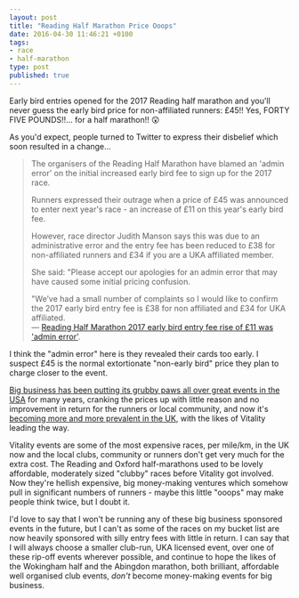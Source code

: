 ```yaml
---
layout: post
title: "Reading Half Marathon Price Ooops"
date: 2016-04-30 11:46:21 +0100
tags:
- race
- half-marathon
type: post
published: true
---
```

Early bird entries opened for the 2017 Reading half marathon and you'll never guess the early bird price for non-affiliated runners: £45!!  Yes, FORTY FIVE POUNDS!!... for a half marathon!! 😲

As you'd expect, people turned to Twitter to express their disbelief which soon resulted in a change...

> The organisers of the Reading Half Marathon have blamed an 'admin error' on the initial increased early bird fee to sign up for the 2017 race.
>
> Runners expressed their outrage when a price of £45 was announced to enter next year's race - an increase of £11 on this year's early bird fee.
>
> However, race director Judith Manson says this was due to an administrative error and the entry fee has been reduced to £38 for non-affiliated runners and £34 if you are a UKA affiliated member.
>
> She said: "Please accept our apologies for an admin error that may have caused some initial pricing confusion.
>
> "We’ve had a small number of complaints so I would like to confirm the 2017 early bird entry fee is £38 for non affiliated and £34 for UKA affiliated.  
> — [Reading Half Marathon 2017 early bird entry fee rise of £11 was 'admin error'](http://www.getreading.co.uk/news/reading-berkshire-news/reading-half-marathon-2017-early-11223845).

I think the "admin error" here is they revealed their cards too early. I suspect £45 is the normal extortionate "non-early bird" price they plan to charge closer to the event.

[Big business has been putting its grubby paws all over great events in the USA](http://www.esquire.com/news-politics/a21913/the-running-racket/) for many years, cranking the prices up with little reason and no improvement in return for the runners or local community, and now it's [becoming more and more prevalent in the UK](http://www.theguardian.com/lifeandstyle/datablog/2015/mar/17/running-costs-what-are-the-worlds-most-expensive-marathons), with the likes of Vitality leading the way.

Vitality events are some of the most expensive races, per mile/km, in the UK now and the local clubs, community or runners don't get very much for the extra cost. The Reading and Oxford half-marathons used to be lovely affordable, moderately sized "clubby" races before Vitality got involved.  Now they're hellish expensive, big money-making ventures which somehow pull in significant numbers of runners - maybe this little "ooops" may make people think twice, but I doubt it.

I'd love to say that I won't be running any of these big business sponsored events in the future, but I can't as some of the races on my bucket list are now heavily sponsored with silly entry fees with little in return.  I can say that I will always choose a smaller club-run, UKA licensed event, over one of these rip-off events wherever possible, and continue to hope the likes of the Wokingham half and the Abingdon marathon, both brilliant, affordable well organised club events, _don't_ become money-making events for big business.

